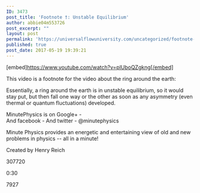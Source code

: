 ```yaml
---
ID: 3473
post_title: 'Footnote †: Unstable Equilibrium'
author: abbie04m553726
post_excerpt: ""
layout: post
permalink: 'https://universalflowuniversity.com/uncategorized/footnote-%e2%80%a0-unstable-equilibrium/'
published: true
post_date: 2017-05-19 19:39:21
---
```

[embed]https://www.youtube.com/watch?v=plUboQZgkng[/embed]<br>
<p>This video is a footnote for the video about the ring around the earth: 

Essentially, a ring around the earth is in unstable equilibrium, so it would stay put, but then fall one way or the other as soon as any asymmetry (even thermal or quantum fluctuations) developed.

MinutePhysics is on Google+ -  
And facebook - 
And twitter - @minutephysics

Minute Physics provides an energetic and entertaining view of old and new problems in physics -- all in a minute!

Created by Henry Reich</p>
<p>307720</p>
<p>0:30</p>
<p>7927</p>
<br></br>